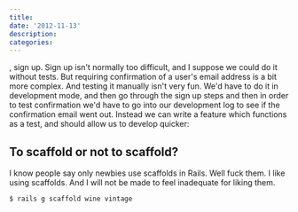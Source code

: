 ```yaml
---
title:
date: '2012-11-13'
description:
categories:
---
```



, sign up.  Sign up isn't normally too difficult, and I suppose we could do it without tests.  But requiring confirmation of a user's email address is a bit more complex.  And testing it manually isn't very fun.  We'd have to do it in development mode, and then go through the sign up steps and then in order to test confirmation we'd have to go into our development log to see if the confirmation email went out.  Instead we can write a feature which functions as a test, and should allow us to develop quicker:




To scaffold or not to scaffold?
-------------------------------

I know people say only newbies use scaffolds in Rails.  Well fuck them.  I like using scaffolds.  And I will not be made to feel inadequate for liking them.

`$ rails g scaffold wine vintage `
